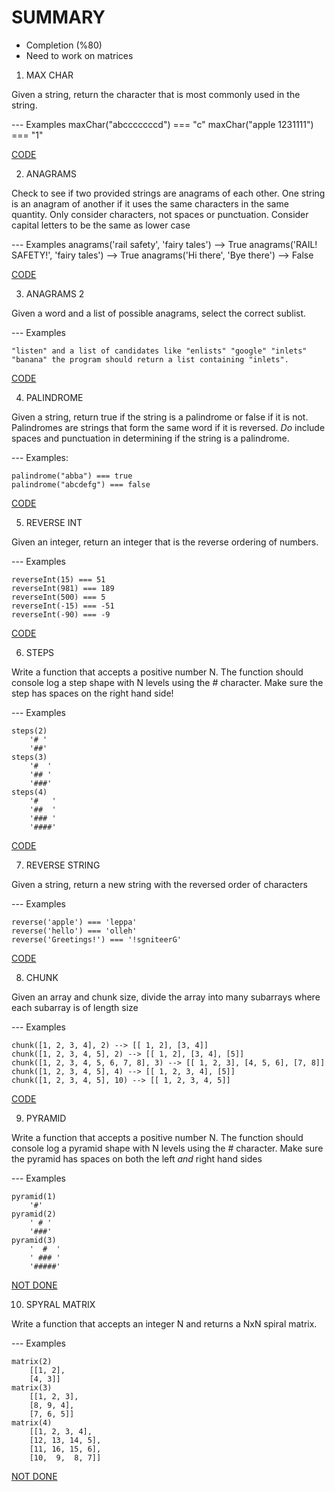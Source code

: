 # SUMMARY

- Completion (%80)
- Need to work on matrices


1. MAX CHAR

Given a string, return the character that is most
commonly used in the string.

--- Examples
maxChar("abcccccccd") === "c"
maxChar("apple 1231111") === "1"

[CODE](./code/1.js)

2. ANAGRAMS

Check to see if two provided strings are anagrams of each other.
One string is an anagram of another if it uses the same characters
in the same quantity. Only consider characters, not spaces
or punctuation. Consider capital letters to be the same as lower case

--- Examples
anagrams('rail safety', 'fairy tales') --> True
anagrams('RAIL! SAFETY!', 'fairy tales') --> True
anagrams('Hi there', 'Bye there') --> False

[CODE](./code/2.js)

3. ANAGRAMS 2

Given a word and a list of possible anagrams, select the correct sublist.

--- Examples

    "listen" and a list of candidates like "enlists" "google" "inlets" "banana" the program should return a list containing "inlets".

[CODE](./code/3.js)

4. PALINDROME

Given a string, return true if the string is a palindrome
or false if it is not. Palindromes are strings that
form the same word if it is reversed. _Do_ include spaces
and punctuation in determining if the string is a palindrome.

--- Examples:

    palindrome("abba") === true
    palindrome("abcdefg") === false

[CODE](./code/4.js)

5. REVERSE INT

Given an integer, return an integer that is the reverse
ordering of numbers.

--- Examples

    reverseInt(15) === 51
    reverseInt(981) === 189
    reverseInt(500) === 5
    reverseInt(-15) === -51
    reverseInt(-90) === -9

[CODE](./code/5.js)

6. STEPS

Write a function that accepts a positive number N.
The function should console log a step shape
with N levels using the # character. Make sure the
step has spaces on the right hand side!

--- Examples

    steps(2)
        '# '
        '##'
    steps(3)
        '#  '
        '## '
        '###'
    steps(4)
        '#   '
        '##  '
        '### '
        '####'

[CODE](./code/6.js)

7. REVERSE STRING

Given a string, return a new string with the reversed
order of characters

--- Examples

    reverse('apple') === 'leppa'
    reverse('hello') === 'olleh'
    reverse('Greetings!') === '!sgniteerG'

[CODE](./code/7.js)

8. CHUNK

Given an array and chunk size, divide the array into many subarrays
where each subarray is of length size

--- Examples

    chunk([1, 2, 3, 4], 2) --> [[ 1, 2], [3, 4]]
    chunk([1, 2, 3, 4, 5], 2) --> [[ 1, 2], [3, 4], [5]]
    chunk([1, 2, 3, 4, 5, 6, 7, 8], 3) --> [[ 1, 2, 3], [4, 5, 6], [7, 8]]
    chunk([1, 2, 3, 4, 5], 4) --> [[ 1, 2, 3, 4], [5]]
    chunk([1, 2, 3, 4, 5], 10) --> [[ 1, 2, 3, 4, 5]]

[CODE](./code/8.js)

9. PYRAMID

Write a function that accepts a positive number N.
The function should console log a pyramid shape
with N levels using the # character. Make sure the
pyramid has spaces on both the left _and_ right hand sides

--- Examples

    pyramid(1)
        '#'
    pyramid(2)
        ' # '
        '###'
    pyramid(3)
        '  #  '
        ' ### '
        '#####'
        
        
[NOT DONE]( #)


10. SPYRAL MATRIX

Write a function that accepts an integer N
and returns a NxN spiral matrix.

--- Examples

    matrix(2)
        [[1, 2],
        [4, 3]]
    matrix(3)
        [[1, 2, 3],
        [8, 9, 4],
        [7, 6, 5]]
    matrix(4)
        [[1, 2, 3, 4],
        [12, 13, 14, 5],
        [11, 16, 15, 6],
        [10,  9,  8, 7]]
        
        
[NOT DONE]( #)
